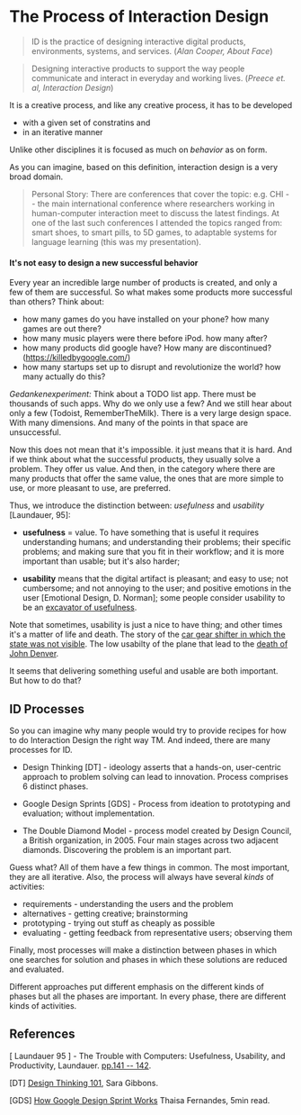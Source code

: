 
# The Process of Interaction Design

> ID is the practice of designing interactive digital products, environments, systems, and services. (*Alan Cooper, About Face*)

> Designing interactive products to support the way people communicate and interact in everyday and working lives. (*Preece et. al, Interaction Design*)

It is a creative process, and like any creative process, it has to be developed

- with a given set of constratins and 
- in an iterative manner

Unlike other disciplines it is focused as much on *behavior* as on form.

As you can imagine, based on this definition, interaction design is a very broad domain. 

> Personal Story: There are conferences that cover the topic: e.g. CHI -- the main international conference where researchers working in human-computer interaction meet to discuss the latest findings. At one of the last such conferences I attended the topics ranged from: smart shoes, to smart pills, to 5D games, to adaptable systems for language learning (this was my presentation). 

#### It's not easy to design a new successful behavior
Every year an incredible large number of products is created, and only a few of them are successful. So what makes some products more successful than others? Think about:
 
 - how many games do you have installed on your phone? how many games are out there?
 - how many music players were there before iPod. how many after?
 - how many products did google have? How many are discontinued? (https://killedbygoogle.com/)
 - how many startups set up to disrupt and revolutionize the world? how many actually do this? 

*Gedankenexperiment:* Think about a TODO list app. There must be thousands of such apps. Why do we only use a few? And we still hear about only a few (Todoist, RememberTheMilk). There is a very large design space. With many dimensions. And many of the points in that space are unsuccessful. 


Now this does not mean that it's impossible. it just means that it is hard. And if we think about what the successful products, they usually solve a problem. They offer us value. And then, in the category where there are many products that offer the same value, the ones that are more simple to use, or more pleasant to use, are preferred. 

Thus, we introduce the distinction between: *usefulness* and *usability* [Laundauer, 95]: 

* **usefulness** = value. To have something that is useful it requires understanding humans; and understanding their problems; their specific problems; and making sure that you fit in their workflow; and it is more important than usable; but it's also harder;

* **usability** means that the digital artifact is pleasant; and easy to use; not cumbersome; and not annoying to the user; and positive emotions in the user [Emotional Design, D. Norman]; some people consider usability to be an [excavator of usefulness](https://bitzesty.com/2014/05/15/usability-and-usefulness-in-ux-web-design/).

Note that sometimes, usability is just a nice to have thing; and other times it's a matter of life and death. The story of the [car gear shifter in which the state was not visible](https://uxdesign.cc/the-usability-issue-that-caused-1-death-and-38-injuries-97911dfa5c7f
). The low usabilty of the plane that lead to the [death of John Denver](https://www.ntsb.gov/news/press-releases/Pages/NTSB_Determines_John_Denvers_Crash_Caused_by_Poor_Placement_of_Fuel_Selector_Handle_Diverting_His_Attention_During_Flight.aspx).  



It seems that delivering something useful and usable are both important. But how to do that? 


## ID Processes 
So you can imagine why many people would try to provide recipes for how to do Interaction Design the right way TM. And indeed, there are many processes for ID. 



 - Design Thinking [DT] - ideology asserts that a hands-on, user-centric approach to problem solving can lead to innovation. Process comprises 6 distinct phases. 

 - Google Design Sprints [GDS] - Process from ideation to prototyping and evaluation; without implementation. 

 - The Double Diamond Model - process model created by Design Council, a British organization, in 2005. Four main stages across two adjacent diamonds. Discovering the problem is an important part. 


Guess what? All of them have a few things in common. The most important, they are all iterative. Also, the process will always have several *kinds* of activities: 

 - requirements - understanding the users and the problem
 - alternatives - getting creative; brainstorming
 - prototyping - trying out stuff as cheaply as possible
 - evaluating - getting feedback from representative users; observing them

 
Finally, most processes will make a distinction between phases in which one searches for solution and phases in which these solutions are reduced and evaluated. 

Different approaches put different emphasis on the different kinds of phases but all the phases are important. In every phase, there are different kinds of activities. 




## References

[ Laundauer 95 ] - The Trouble with Computers: Usefulness, Usability, and Productivity, Laundauer. [pp.141 -- 142](https://www.ics.uci.edu/~redmiles/ics227-SQ04/papers/Lan95.pdf). 

[DT] [Design Thinking 101](https://www.nngroup.com/articles/design-thinking/), Sara Gibbons. 

[GDS] [How Google Design Sprint Works](https://medium.com/pm101/design-sprints-at-google-85ff62fed5f8) Thaisa Fernandes, 5min read.

